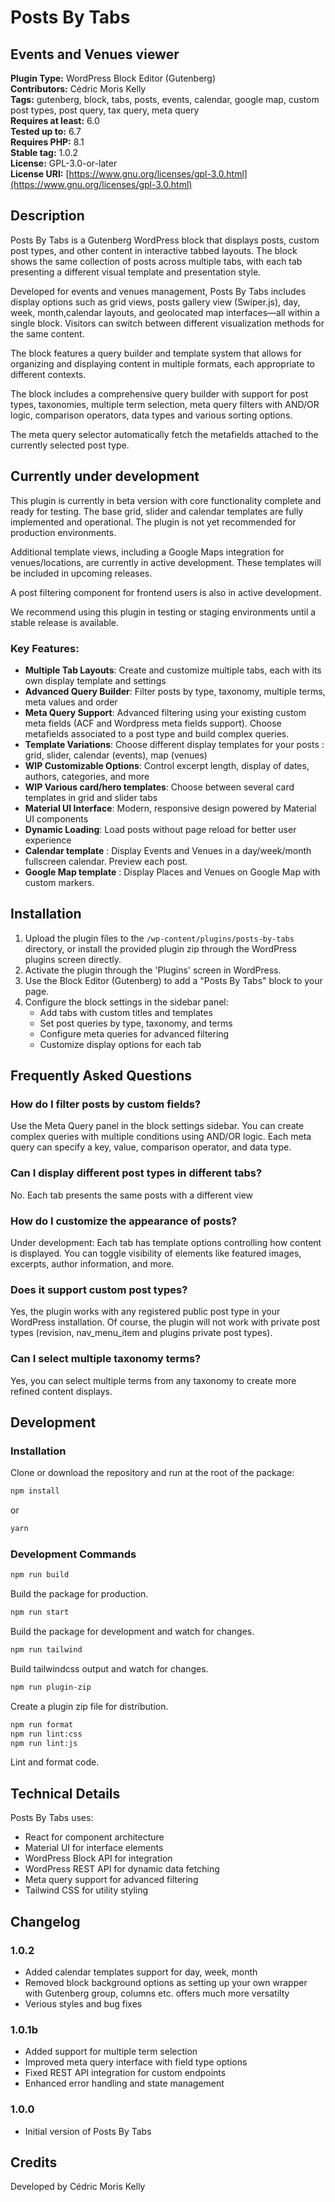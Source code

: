 
# Posts By Tabs
## Events and Venues viewer

**Plugin Type:** WordPress Block Editor (Gutenberg)  
**Contributors:** Cédric Moris Kelly  
**Tags:** gutenberg, block, tabs, posts, events, calendar, google map, custom post types, post query, tax query, meta query  
**Requires at least:** 6.0  
**Tested up to:** 6.7  
**Requires PHP:** 8.1  
**Stable tag:** 1.0.2  
**License:** GPL-3.0-or-later  
**License URI:** [https://www.gnu.org/licenses/gpl-3.0.html](https://www.gnu.org/licenses/gpl-3.0.html)

## Description

Posts By Tabs is a Gutenberg WordPress block that displays posts, custom post types, and other content in interactive tabbed layouts. The block shows the same collection of posts across multiple tabs, with each tab presenting a different visual template and presentation style.

Developed for events and venues management, Posts By Tabs includes display options such as grid views, posts gallery view (Swiper.js), day, week, month,calendar layouts, and geolocated map interfaces—all within a single block. Visitors can switch between different visualization methods for the same content.

The block features a query builder and template system that allows for organizing and displaying content in multiple formats, each appropriate to different contexts.

The block includes a comprehensive query builder with support for post types, taxonomies, multiple term selection, meta query filters with AND/OR logic, comparison operators, data types and various sorting options.

The meta query selector automatically fetch the metafields attached to the currently selected post type.

## Currently under development ##

This plugin is currently in beta version with core functionality complete and ready for testing. The base grid, slider and calendar templates are fully implemented and operational. The plugin is not yet recommended for production environments.

Additional template views, including a Google Maps integration for venues/locations, are currently in active development. These templates will be included in upcoming releases.

A post filtering component for frontend users is also in active development. 

We recommend using this plugin in testing or staging environments until a stable release is available.

### Key Features:

- **Multiple Tab Layouts**: Create and customize multiple tabs, each with its own display template and settings
- **Advanced Query Builder**: Filter posts by type, taxonomy, multiple terms, meta values and order
- **Meta Query Support**: Advanced filtering using your existing custom meta fields (ACF and Wordpress meta fields support). Choose metafields associated to a post type and build complex queries.
- **Template Variations**: Choose different display templates for your posts : grid, slider, calendar (events), map (venues)
- **WIP Customizable Options**: Control excerpt length, display of dates, authors, categories, and more
- **WIP Various card/hero templates**: Choose between several card templates in grid and slider tabs
- **Material UI Interface**: Modern, responsive design powered by Material UI components
- **Dynamic Loading**: Load posts without page reload for better user experience
- **Calendar template** : Display Events and Venues in a day/week/month fullscreen calendar. Preview each post.
- **Google Map template** : Display Places and Venues on Google Map with custom markers.

## Installation

1. Upload the plugin files to the `/wp-content/plugins/posts-by-tabs` directory, or install the provided plugin zip through the WordPress plugins screen directly.
2. Activate the plugin through the 'Plugins' screen in WordPress.
3. Use the Block Editor (Gutenberg) to add a "Posts By Tabs" block to your page.
4. Configure the block settings in the sidebar panel:
   - Add tabs with custom titles and templates
   - Set post queries by type, taxonomy, and terms
   - Configure meta queries for advanced filtering
   - Customize display options for each tab

## Frequently Asked Questions

### How do I filter posts by custom fields?

Use the Meta Query panel in the block settings sidebar. You can create complex queries with multiple conditions using AND/OR logic. Each meta query can specify a key, value, comparison operator, and data type.

### Can I display different post types in different tabs?

No. Each tab presents the same posts with a different view

### How do I customize the appearance of posts?

Under development: Each tab has template options controlling how content is displayed. You can toggle visibility of elements like featured images, excerpts, author information, and more.

### Does it support custom post types?

Yes, the plugin works with any registered public post type in your WordPress installation.
Of course, the plugin will not work with private post types (revision, nav_menu_item and plugins private post types).

### Can I select multiple taxonomy terms?

Yes, you can select multiple terms from any taxonomy to create more refined content displays.

## Development

### Installation

Clone or download the repository and run at the root of the package:

```sh
npm install
```
or
```sh
yarn
```

### Development Commands

```sh
npm run build
```
Build the package for production.

```sh
npm run start
```
Build the package for development and watch for changes.

```sh
npm run tailwind
```
Build tailwindcss output and watch for changes.

```sh
npm run plugin-zip
```
Create a plugin zip file for distribution.

```sh
npm run format
npm run lint:css
npm run lint:js
```
Lint and format code.

## Technical Details

Posts By Tabs uses:

- React for component architecture
- Material UI for interface elements
- WordPress Block API for integration
- WordPress REST API for dynamic data fetching
- Meta query support for advanced filtering
- Tailwind CSS for utility styling

## Changelog

### 1.0.2

- Added calendar templates support for day, week, month
- Removed block background options as setting up your own wrapper with Gutenberg group, columns etc. offers much more versatilty
- Verious styles and bug fixes

### 1.0.1b

- Added support for multiple term selection
- Improved meta query interface with field type options
- Fixed REST API integration for custom endpoints
- Enhanced error handling and state management

### 1.0.0

- Initial version of Posts By Tabs

## Credits

Developed by Cédric Moris Kelly